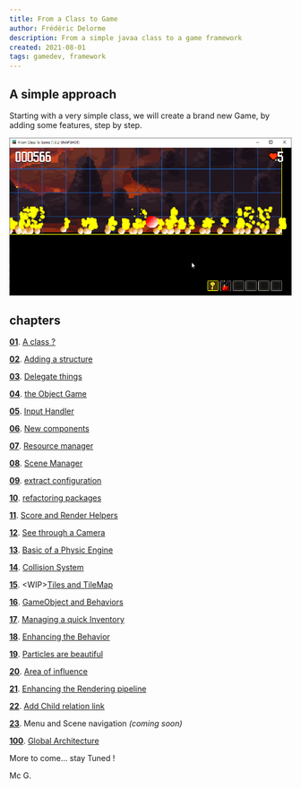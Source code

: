```yaml
---
title: From a Class to Game
author: Frédéric Delorme
description: From a simple javaa class to a game framework
created: 2021-08-01
tags: gamedev, framework
---
```


## A simple approach

Starting with a very simple class, we will create a brand new Game, by adding some features, step by step.

![Screenshot of the current dev](images/capture-022.png "A Simple screen shot of the current sample code")

## chapters

**[01](https://github.com/mcgivrer/fromClassToGame/tree/8e203b98a5db51c9b9586a6eaed6e5a0ee8ee0e2 "see github commit log")**.  [A class ?](chapters/01-a-class.md)

**[02](https://github.com/mcgivrer/fromClassToGame/tree/7c621c4aaa11f327e8f7b83eedfbcff306bc606a "see github commit log")**. [Adding a structure](chapters/02-adding-a-structure.md)

**[03](https://github.com/mcgivrer/fromClassToGame/tree/6a337b8955f1a53730d2b2167b865c42ca955203 "see github commit log")**. [Delegate things](chapters/03-delegate-things.md)

**[04](https://github.com/mcgivrer/fromClassToGame/tree/cece0b3c0dd1598289ef51e7eac309919c99e032 "see github commit log")**. [the Object Game](chapters/04-the-object-game.md)

**[05](https://github.com/mcgivrer/fromClassToGame/tree/0ddb5d58073149f5454c3f682e94e38a5a4972a7 "see github commit log")**. [Input Handler](chapters/05-input-handler.md)

**[06](https://github.com/mcgivrer/fromClassToGame/tree/521e07b81f059e17df41fe0b4ecfbdf93632eaef "see github commit log")**. [New components](chapters/06-new-components.md)

**[07](https://github.com/mcgivrer/fromClassToGame/tree/c93d4f167e6499721ddf5403e33c5dd1b589e25c "see github commit log")**. [Resource manager](chapters/07-resource-manager.md)

**[08](https://github.com/mcgivrer/fromClassToGame/tree/3f81e8d66d7cc597eefee80117a0194449168c66 "see github commit log")**. [Scene Manager](chapters/08-scene-manager.md)

**[09](https://github.com/mcgivrer/fromClassToGame/tree/f9cd5ff878d635c01e8f5d65a74b9ef30624aeda "see github commit log")**. [extract configuration](chapters/09-extract-configuration.md)

**[10](https://github.com/mcgivrer/fromClassToGame/tree/ "see github commit log")**. [refactoring packages](chapters/10-refactoring-packages.md)

**[11](https://github.com/mcgivrer/fromClassToGame/tree/ "see github commit log")**. [Score and Render Helpers](chapters/11-score-and-render-helper.md)

**[12](https://github.com/mcgivrer/fromClassToGame/tree/ "see github commit log")**. [See through a Camera](chapters/12-see-through-camera.md)

**[13](https://github.com/mcgivrer/fromClassToGame/tree/ "see github commit log")**. [Basic of a Physic Engine](chapters/13-basic-physic-engine.md)

**[14](https://github.com/mcgivrer/fromClassToGame/tree/ "see github commit log")**. [Collision System](chapters/14-collision-system.md)

**[15](https://github.com/mcgivrer/fromClassToGame/tree/ "see github commit log")**. &lt;WIP&gt;[Tiles and TileMap](chapters/15-tile-and-tilemap.md)

**[16](https://github.com/mcgivrer/fromClassToGame/tree/ "see github commit log")**. [GameObject and Behaviors](chapters/16-gameobject-and-behaviors.md)

**[17](https://github.com/mcgivrer/fromClassToGame/tree/ "see github commit log")**. [Managing a quick Inventory](chapters/17-inventory.md)

**[18](https://github.com/mcgivrer/fromClassToGame/tree/ "see github commit log")**. [Enhancing the Behavior](chapters/18-enhanced-behavior.md)

**[19](https://github.com/mcgivrer/fromClassToGame/tree/ "see github commit log")**. [Particles are beautiful](chapters/19-particles-are-beautiful.md)

**[20](https://github.com/mcgivrer/fromClassToGame/tree/ "see github commit log")**. [Area of influence](chapters/20-area-of-influence.md)

**[21](https://github.com/mcgivrer/fromClassToGame/tree/ "see github commit log")**. [Enhancing the Rendering pipeline](chapters/21-enhancing-rendering-pipeline.md)

**[22](https://github.com/mcgivrer/fromClassToGame/tree/ "see github commit log")**. [Add Child relation link](chapters/22-add-child-relation-link.md)

**[23](https://github.com/mcgivrer/fromClassToGame/tree/ "see github commit log")**. Menu and Scene navigation _(coming soon)_

**[100](https://github.com/mcgivrer/fromClassToGame/tree/ "see github commit log")**. [Global Architecture](chapters/100-architecture.md)

More to come... stay Tuned !

Mc G.

